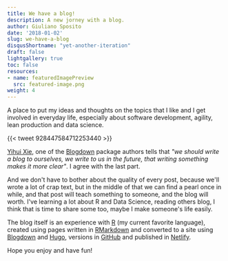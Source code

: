 ```yaml
---
title: We have a blog!
description: A new jorney with a blog.
author: Giuliano Sposito
date: '2018-01-02'
slug: we-have-a-blog
disqusShortname: "yet-another-iteration"
draft: false
lightgallery: true
toc: false
resources:
- name: featuredImagePreview
  src: featured-image.png
weight: 4
---
```


A place to put my ideas and thoughts on the topics that I like and I get involved in everyday life, especially about software development, agility, lean production and data science.

<!--more-->

{{< tweet 928447584712253440 >}}

[Yihui Xie](http://www.twitter.com/), one of the [Blogdown](https://bookdown.org/yihui/blogdown/) package authors tells that _"we should write a blog to ourselves, we write to us in the future, that writing something makes it more clear"_. I agree with the last part.

And we don't have to bother about the quality of every post, because we'll wrote a lot of crap text, but in the middle of that we can find a pearl once in while, and that post will teach something to someone, and the blog will worth. I've learning a lot about R and Data Science, reading others blog, I think that is time to share some too, maybe I make someone's life easily.

The blog itself is an experience with [R](https://www.r-project.org/) (my current favorite language), created using pages written in [RMarkdown](http://rmarkdown.rstudio.com/) and converted to a site using [Blogdown](https://bookdown.org/yihui/blogdown/) and [Hugo](https://gohugo.io/), versions in [GitHub](https://github.com/GiulSposito/yetanotheriteration) and published in [Netlify](http://www.netlify.com).

Hope you enjoy and have fun!

